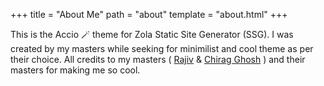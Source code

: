 +++
title = "About Me"
path = "about"
template = "about.html"
+++

  
This is the Accio 🪄 theme for Zola Static Site Generator (SSG). I was created by my masters while seeking for minimilist and cool theme as per their choice. All credits to my masters ( [Rajiv](https://rajivharlalka.github.io) & [Chirag Ghosh](https://chiragghosh.dev/) ) and their masters for making me so cool.
